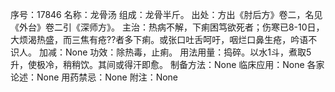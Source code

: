 序号：17846
名称：龙骨汤
组成：龙骨半斤。
出处：方出《肘后方》卷二，名见《外台》卷二引《深师方》。
主治：热病不解，下痢困笃欲死者；伤寒已8-10日，大烦渴热盛，而三焦有疮??者多下痢。或张口吐舌呵吁，咽烂口鼻生疮，吟语不识人。
加减：None
功效：除热毒，止痢。
用法用量：捣碎。以水1斗，煮取5升，使极冷，稍稍饮。其间或得汗即愈。
制备方法：None
临床应用：None
各家论述：None
用药禁忌：None
附注：None

